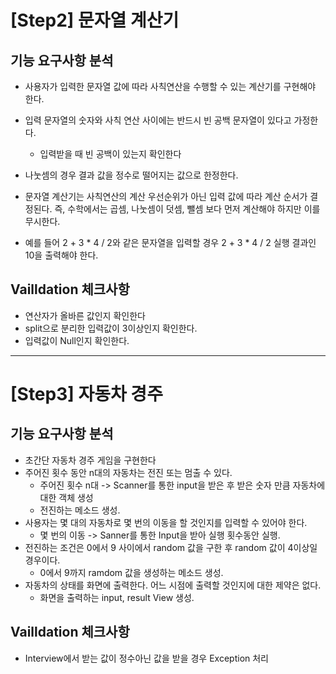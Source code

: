 **[Step2] 문자열 계산기**
=====================
 기능 요구사항 분석
 --
  - 사용자가 입력한 문자열 값에 따라 사칙연산을 수행할 수 있는 계산기를 구현해야 한다.

  - 입력 문자열의 숫자와 사칙 연산 사이에는 반드시 빈 공백 문자열이 있다고 가정한다.
    - 입력받을 때 빈 공백이 있는지 확인한다 
  - 나눗셈의 경우 결과 값을 정수로 떨어지는 값으로 한정한다.
  
  - 문자열 계산기는 사칙연산의 계산 우선순위가 아닌 입력 값에 따라 계산 순서가 결정된다. 즉, 수학에서는 곱셈, 나눗셈이 덧셈, 뺄셈 보다 먼저 계산해야 하지만 이를 무시한다.
  
  - 예를 들어 2 + 3 * 4 / 2와 같은 문자열을 입력할 경우 2 + 3 * 4 / 2 실행 결과인 10을 출력해야 한다.
  
   
 Vailldation 체크사항
 --
  - 연산자가 올바른 값인지 확인한다
  - split으로 분리한 입력값이 3이상인지 확인한다.
  - 입력값이 Null인지 확인한다.


<hr>

**[Step3] 자동차 경주**
=====================
 기능 요구사항 분석
 --
  - 초간단 자동차 경주 게임을 구현한다
  - 주어진 횟수 동안 n대의 자동차는 전진 또는 멈출 수 있다.
    - 주어진 횟수 n대 -> Scanner를 통한 input을 받은 후 받은 숫자 만큼 자동차에 대한 객체 생성
    - 전진하는 메소드 생성.
  - 사용자는 몇 대의 자동차로 몇 번의 이동을 할 것인지를 입력할 수 있어야 한다.
    - 몇 번의 이동 -> Sanner를 통한 Input을 받아 실행 횟수동안 실행.
  - 전진하는 조건은 0에서 9 사이에서 random 값을 구한 후 random 값이 4이상일 경우이다.
    - 0에서 9까지 ramdom 값을 생성하는 메소드 생성. 
  - 자동차의 상태를 화면에 출력한다. 어느 시점에 출력할 것인지에 대한 제약은 없다.
    - 화면을 출력하는 input, result View 생성. 

   
 Vailldation 체크사항
 --
  - Interview에서 받는 값이 정수아닌 값을 받을 경우 Exception 처리
  

